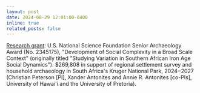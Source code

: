 ```yaml
---
layout: post
date: 2024-08-29 12:01:00-0400
inline: true
related_posts: false
---
```


<u>Research grant</u>: U.S. National Science Foundation Senior Archaeology Award (No. 2345175), "Development of Social Complexity in a Broad Scale Context" (originally titled "Studying Variation in Southern African Iron Age Social Dynamics"). $269,808 in support of regional settlement survey and household archaeology in South Africa's Kruger National Park, 2024‒2027 (Christian Peterson [PI], Xander Antonites and Annie R. Antonites [co-PIs], University of Hawai'i and the University of Pretoria).
